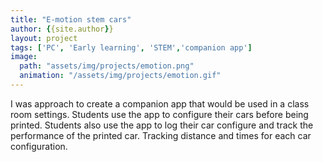 ```yaml
---
title: "E-motion stem cars"
author: {{site.author}}
layout: project
tags: ['PC', 'Early learning', 'STEM','companion app']
image:
  path: "assets/img/projects/emotion.png"
  animation: "/assets/img/projects/emotion.gif"
---
```


I was approach to create a companion app that would be used in a class room settings. Students use the app to configure their cars before being printed. Students also use the app to log their car configure and track the performance of the printed car. Tracking distance and times for each car configuration.